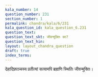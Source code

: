 ```yaml
---
kala_number: 14
question_number: 231
section_number: 1
permalink: chandra/kala/6/231
kala_question_id: kala_question_6.231
question_text: 
question_text_skt: जीवन्मुक्तिः का?
question_text_hin: 
layout: layout_chandra_question
draft: true
index_terms:
---
```


<!-- skt-start -->
देहादिप्रपञ्चस्य प्रतीत्यां सत्यामपि ब्रह्मणि स्थितिः जीवन्मुक्तिः।
<!-- skt-end -->

<!-- eng-start -->
<!-- eng-end -->

